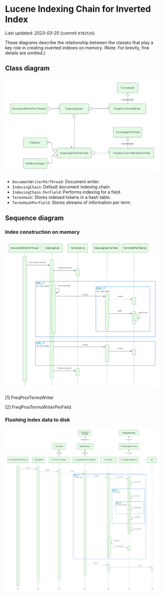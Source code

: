 # Lucene Indexing Chain for Inverted Index

_Last updated: 2023-03-25_ (commit `0782535`)

These diagrams describe the relationship between the classes that play a key role in creating inverted indexes on memory. (Note: For brevity, fine details are omitted.)

## Class diagram

![](./image/lucene_index_classes.png)

- `DocumentWriterPerThread`: Document writer.
- `IndexingChain`: Default document indexing chain.
- `IndexingChain.PerField`: Performs indexing for a field.
- `TermsHash`: Stores indexed tokens in a hash table.
- `TermsHashPerField`: Stores streams of information per term.

## Sequence diagram

### Index construction on memory

![](./image/lucene_index_sequence.png)

[1] FreqProxTermsWriter

[2] FreqProxTermsWriterPerField

### Flushing index data to disk

![](./image/lucene_index_flush_sequence.png)
